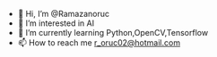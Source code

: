 - 👋 Hi, I’m @Ramazanoruc
- 👀 I’m interested in AI
- 🌱 I’m currently learning Python,OpenCV,Tensorflow
- 📫 How to reach me r_oruc02@hotmail.com

<!---
Ramazanoruc/Ramazanoruc is a ✨ special ✨ repository because its `README.md` (this file) appears on your GitHub profile.
You can click the Preview link to take a look at your changes.
--->
